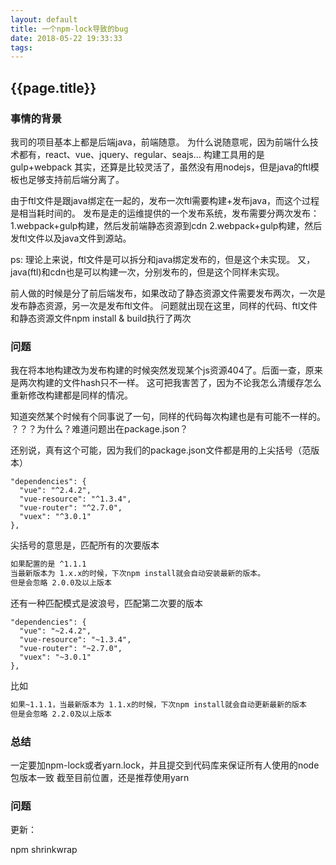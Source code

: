 ```yaml
---
layout: default
title: 一个npm-lock导致的bug
date: 2018-05-22 19:33:33
tags:
---
```


## {{page.title}}

### 事情的背景
我司的项目基本上都是后端java，前端随意。
为什么说随意呢，因为前端什么技术都有，react、vue、jquery、regular、seajs...
构建工具用的是gulp+webpack
其实，还算是比较灵活了，虽然没有用nodejs，但是java的ftl模板也足够支持前后端分离了。

由于ftl文件是跟java绑定在一起的，发布一次ftl需要构建+发布java，而这个过程是相当耗时间的。
发布是走的运维提供的一个发布系统，发布需要分两次发布：
1.webpack+gulp构建，然后发前端静态资源到cdn
2.webpack+gulp构建，然后发ftl文件以及java文件到源站。

ps:
理论上来说，ftl文件是可以拆分和java绑定发布的，但是这个未实现。
又，java(ftl)和cdn也是可以构建一次，分别发布的，但是这个同样未实现。

前人做的时候是分了前后端发布，如果改动了静态资源文件需要发布两次，一次是发布静态资源，另一次是发布ftl文件。
问题就出现在这里，同样的代码、ftl文件和静态资源文件npm install & build执行了两次

### 问题

我在将本地构建改为发布构建的时候突然发现某个js资源404了。后面一查，原来是两次构建的文件hash只不一样。
这可把我害苦了，因为不论我怎么清缓存怎么重新修改构建都是同样的情况。

知道突然某个时候有个同事说了一句，同样的代码每次构建也是有可能不一样的。
？？？为什么？难道问题出在package.json？

还别说，真有这个可能，因为我们的package.json文件都是用的上尖括号（范版本）
```shell
"dependencies": {
  "vue": "^2.4.2",
  "vue-resource": "^1.3.4",
  "vue-router": "^2.7.0",
  "vuex": "^3.0.1"
},
```

尖括号的意思是，匹配所有的次要版本

```html
如果配置的是 ^1.1.1
当最新版本为 1.x.x的时候，下次npm install就会自动安装最新的版本。
但是会忽略 2.0.0及以上版本
```

还有一种匹配模式是波浪号，匹配第二次要的版本

```shell
"dependencies": {
  "vue": "~2.4.2",
  "vue-resource": "~1.3.4",
  "vue-router": "~2.7.0",
  "vuex": "~3.0.1"
},
```

比如

```html
如果~1.1.1，当最新版本为 1.1.x的时候，下次npm install就会自动更新最新的版本
但是会忽略 2.2.0及以上版本
```





### 总结
一定要加npm-lock或者yarn.lock，并且提交到代码库来保证所有人使用的node包版本一致
截至目前位置，还是推荐使用yarn


### 问题
更新：


npm shrinkwrap
